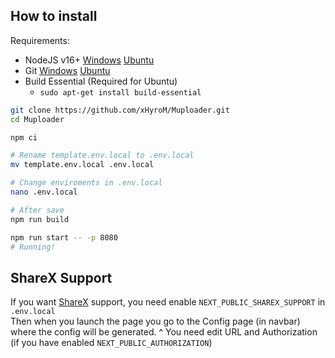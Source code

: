 ## How to install

Requirements:
- NodeJS v16+ [Windows](https://nodejs.org) [Ubuntu](https://www.digitalocean.com/community/tutorials/how-to-install-node-js-on-ubuntu-20-04)
- Git [Windows](https://git-scm.com/) [Ubuntu](https://www.digitalocean.com/community/tutorials/how-to-install-git-on-ubuntu-20-04)
- Build Essential (Required for Ubuntu)
    - `sudo apt-get install build-essential`

```bash
git clone https://github.com/xHyroM/Muploader.git
cd Muploader

npm ci

# Rename template.env.local to .env.local
mv template.env.local .env.local

# Change enviroments in .env.local 
nano .env.local

# After save
npm run build

npm run start -- -p 8080
# Running!
```

## ShareX Support

If you want [ShareX](https://getsharex.com) support, you need enable `NEXT_PUBLIC_SHAREX_SUPPORT` in `.env.local`  
Then when you launch the page you go to the Config page (in navbar) where the config will be generated.
^ You need edit URL and Authorization (if you have enabled `NEXT_PUBLIC_AUTHORIZATION`)  